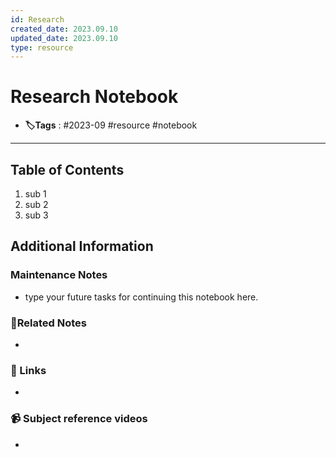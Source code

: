 ```yaml
---
id: Research
created_date: 2023.09.10
updated_date: 2023.09.10
type: resource
---
```

# Research Notebook
- **🏷️Tags** : #2023-09 #resource #notebook

---

## Table of Contents
1. sub 1
2. sub 2
3. sub 3
## Additional Information
### Maintenance Notes
- type your future tasks for continuing this notebook here.
### 📔Related Notes
* 
### 🔗 Links
-  
### 📹 Subject reference videos
-  
